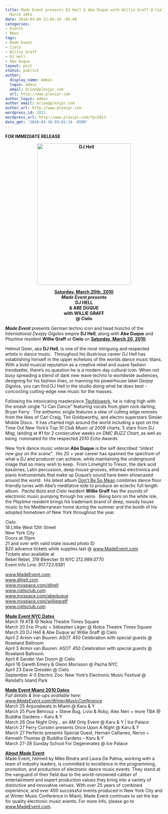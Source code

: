 ```yaml
---
title: Made Event presents DJ Hell & Abe Duque with Willie Graff @ Cielo - Saturday,
  March 20th
date: 2010-03-09 22:01:14 -05:00
categories:
- Events
- News
tags:
- Made Event
- Cielo
- Willie Graff
- DJ Hell
- Abe Duque
layout: post
status: publish
author:
  display_name: Admin
  login: admin
  email: brian@plexipr.com
  url: http://www.plexipr.com
author_login: admin
author_email: brian@plexipr.com
author_url: http://www.plexipr.com
wordpress_id: 2013
wordpress_url: http://www.plexipr.com/?p=2013
date_gmt: '2010-03-10 03:01:14 -0500'
---
```


<p><strong>FOR IMMEDIATE RELEASE</strong></p>
<p style="text-align: center;"><strong><a href="http://www.MadeEvent.com"><img class="size-full wp-image-2014 aligncenter" title="DJ Hell" src="http://www.plexipr.com/wp-content/uploads/2010/03/DJ-Hell.jpg" alt="DJ Hell" width="300" height="450" /></a></strong><strong></strong></p>
<p style="text-align: center;"><strong><span style="text-decoration: underline;">Saturday, March 20th, 2010</span><br />
<em>Made Event presents</em><br />
DJ HELL<br />
&amp; ABE DUQUE<br />
with WILLIE GRAFF<br />
@ Cielo</strong></p>
<p><em><strong>Made Event</strong></em> presents German techno icon and head honcho of the <em>International Deejay Gigolos</em> empire <strong>DJ Hell</strong>, along with <strong>Abe Duque</strong> and <em>Playtime</em> resident <strong>Willie Graff</strong> at <strong>Cielo</strong> on <span style="text-decoration: underline;"><strong>Saturday, March 20, 2010</strong></span>.</p>
<p>Helmut Geier, aka <strong>DJ Hell</strong>, is one of the most intriguing and respected artists in dance music.  Throughout his illustrious career DJ Hell has establishing himself in the upper echelons of the worlds dance music titans. With a bold musical reputation as a creative rebel and suave fashion trendsetter, there’s no question he is a modern day cultural icon. When not busy spreading a blend of dark new wave techno to worldwide audiences, designing for his fashion lines, or manning his powerhouse label <em>Deejay Gigolos</em>, you can find DJ Hell in the studio doing what he does best - concocting cutting-edge new music for the masses.</p>
<p>Following his intoxicating masterpiece <span style="text-decoration: underline;">Teufelswerk</span>, he is riding high with the smash single “U Can Dance” featuring vocals from glam rock darling, Bryan Ferry.  The anthemic single features a slew of cutting edge remixes from the likes of Carl Craig, Tim Goldsworthy, and electro superstars Simian Mobile Disco.  It has charted high around the world including a spot on the Time Out New York’s T<em>op 10 Club Music of 2009</em> charts, 5 stars from <em>DJ Mag</em>, landing at #1 for 2 consecutive weeks on <em>DMC BUZZ Chart</em>, as well as being  nominated for the respected 2010 <em>Echo Awards</em>.</p>
<p>New York dance music veteran<strong> Abe Duque</strong> is the self described “<em>oldest new guy on the scene</em>”.  His 20 + year career has spanned the spectrum of what a DJ and producer can achieve, while maintaining the underground image that so many wish to keep.  From Limelight to Tresor, the dark acid basslines, Latin percussion, deep-house grooves, ethereal electronica and piano instrumentals that make up Duque’s sound have been showcased around the world.  His latest album <span style="text-decoration: underline;">Don’t Be So Mean</span> combines dance floor friendly tunes with Abe’s meditative side to produce an eclectic full length album.  <em>Pacha Ibiza</em> and <em>Cielo</em> resident <strong>Willie Graff</strong> has the sounds of electronic music pumping through his veins.  Being born on the white isle, the <em>Playtime</em> resident brings his trademark brand of deep, moody house music to his Mediterranean home during the summer and the booth of his adopted hometown of New York throughout the year.</p>
<p>Cielo<br />
18 Little West 12th Street<br />
New York City<br />
Doors at 10pm<br />
21 and over with valid state issued photo ID<br />
$20 advance tickets while supplies last @ <a href="http://">www.MadeEvent.com</a><br />
Tickets also available at<br />
Rebel Rebel, 319 Bleecker St NYC 212.989.0770<br />
Event Info Line: 917.723.9381</p>
<p><a href="http://">www.MadeEvent.com<br />
www.djhell.com<br />
www.myspace.com/djhell<br />
www.cieloclub.com<br />
www.myspace.com/abeduque<br />
www.myspace.com/williegraff<br />
www.cieloclub.com</a></p>
<p><span style="text-decoration: underline;"><strong>Made Event NYC Dates</strong></span><br />
March 19 ATB @ Nokia Theatre Times Square<br />
March 20 Eric Prydz + Sébastien Léger @ Nokia Theatre Times Square<br />
March 20 DJ Hell &amp; Abe Duque w/ Willie Graff @ Cielo<br />
April 2 Armin van Buuren: ASOT 450 Celebration with special guests @ Roseland Ballroom<br />
April 3 Armin van Buuren: ASOT 450 Celebration with special guests @ Roseland Ballroom<br />
April 8 Sander Van Doorn @ Cielo<br />
April 16 Gareth Emery &amp; Glenn Morisson @ Pacha NYC<br />
April 23 Dave Dresden @ Cielo<br />
September 4-5 Electric Zoo: New York’s Electronic Music Festival @ Randall’s Island Park</p>
<p><span style="text-decoration: underline;"><strong>Made Event Miami 2010 Dates</strong></span><br />
<em>Full details &amp; line-ups available here: <a href="http://">www.MadeEvent.com/WinterMusicConference</a></em><br />
March 25 Anjunabeats in Miami @ Karu &amp; Y<br />
March 25 Pure Behrouz + Steve Bug, Livio &amp; Roby, Alex Neri + more TBA @ Buddha Gardens – Karu &amp; Y<br />
March 26 One Night Only… an AM Only Event @ Karu &amp; Y | Ice Palace<br />
March 27 Ferry Corsten presents Once Upon A Night @ Karu &amp; Y<br />
March 27 Perfecto presents Special Guest, Hernan Cattaneo, Nervo + Kenneth Thomas @ Buddha Gardens – Karu &amp; Y<br />
March 27-28 Sunday School For Degenerates @ Ice Palace</p>
<p><span style="text-decoration: underline;"><strong>About Made Event</strong></span><br />
Made Event, helmed by Mike Bindra and Laura De Palma, working with a team of industry leaders, is committed to excellence in the programming, promotion, and production of electronic dance music events. They stand at the vanguard of their field due to the world-renowned caliber of entertainment and expert production values they bring into a variety of distinctive and innovative venues. With over 25 years of combined experience, and over 400 successful events produced in New York City and at Winter Music Conference in Miami, Made Event continues to set the bar for quality electronic music events. For more info, please go to <a href="http://">www.MadeEvent.com</a>.</p>
